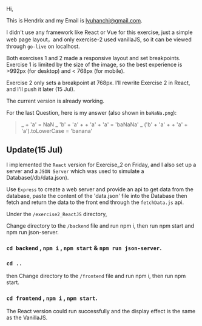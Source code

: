 Hi,

This is Hendrix and my Email is lyuhanchi@gmail.com.

I didn't use any framework like React or Vue for this exercise, just a simple web page layout，and only exercise-2 used vanillaJS, so it can be viewed through `go-live` on localhost.

Both exercises 1 and 2 made a responsive layout and set breakpoints. Exercise 1 is limited by the size of the image, so the best experience is >992px (for desktop) and < 768px (for mobile).

Exercise 2 only sets a breakpoint at 768px. I‘ll rewrite Exercise 2 in React, and I'll push it later (15 Jul).

The current version is already working.

For the last Question, here is my answer (also shown in `baNaNa.png`):
>_  + 'a' = NaN
>_ 'b' + 'a' + + 'a' + 'a' = 'baNaNa'
>_ ('b' + 'a' + + 'a' + 'a').toLowerCase = 'banana'

## Update(15 Jul)

I implemented the `React` version for Exercise_2 on Friday, and I also set up a server and a `JSON Server` which was used to simulate a Database(/db/data.json).

Use `Express` to create a web server and provide an api to get data from the database, paste the content of the 'data.json' file into the Database then fetch and return the data to the front end through the `fetchData.js` api.
 
Under the `/exercise2_ReactJS` directory,

Change directory to the `/backend` file and run npm i, then run npm start and npm run json-server.
### `cd backend` , `npm i` , `npm start` & `npm run json-server`.
### `cd ..`
then Change directory to the `/frontend` file and run npm i, then run npm start.
### `cd frontend` , `npm i` , `npm start`.
The React version could run successfully and the display effect is the same as the VanillaJS.
